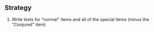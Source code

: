 Strategy
------------
1. Write tests for "normal" items and all of the special items (minus the "Conjured" item)
